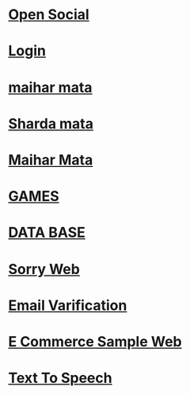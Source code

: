 <h1><a href="https://atultiwari997721.github.io/main/">Open Social</a></h1> 
<h1><a href="https://atultiwari997721.github.io/page4/">Login</a></h1>
<h1><a href="https://atultiwari997721.github.io/maiharmata">maihar mata</a></h1>
<h1><a href="https://atultiwari997721.github.io/shardamata">Sharda mata</a></h1>
<h1><a href="https://atultiwari997721.github.io/MaiharMata">Maihar Mata</a></h1>
<h1><a href="https://atultiwari997721.github.io/GAME">GAMES</a></h1>
<h1><a href="https://atultiwari997721.github.io/database/index.html">DATA BASE</a></h1>
<h1><a href="https://atultiwari997721.github.io/foryou/index.html">Sorry Web</a></h1>
<h1><a href="https://atultiwari997721.github.io/email_Validation/index.html">Email Varification</a></h1>
<h1><a href="https://atultiwari997721.github.io/e_com/index.html">E Commerce Sample Web</a></h1>
<h1><a href="https://atultiwari997721.github.io/text-to-speech/index.html">Text To Speech</a></h1>
